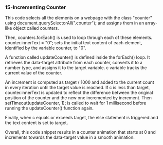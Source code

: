 ### 15-Incrementing Counter

This code selects all the elements on a webpage with the class "counter" using document.querySelectorAll(".counter"); and assigns them in an array-like object called counters.

Then, counters.forEach() is used to loop through each of these elements. counter.innerText = "0"; sets the initial text content of each element, identified by the variable counter, to "0".

A function called updateCounter() is defined inside the forEach() loop. It retrieves the data-target attribute from each counter, converts it to a number type, and assigns it to the target variable. c variable tracks the current value of the counter.

An increment is computed as target / 1000 and added to the current count in every iteration until the target value is reached. If c is less than target, counter.innerText is updated to reflect the difference between the original position of the counter and the new one incremented by increment. Then setTimeout(updateCounter, 1); is called to wait for 1 millisecond before running the updateCounter() function again.

Finally, when c equals or exceeds target, the else statement is triggered and the text content is set to target.

Overall, this code snippet results in a counter animation that starts at 0 and increments towards the data-target value in a smooth animation.
